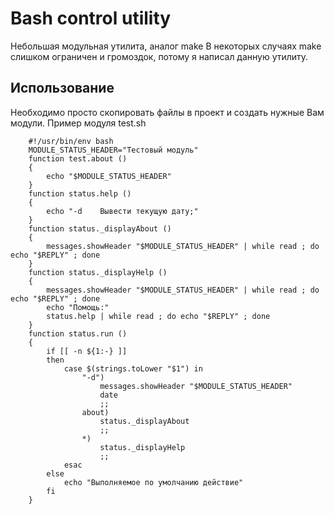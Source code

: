 # Bash control utility #

Небольшая модульная утилита, аналог make
В некоторых случаях make слишком ограничен и громоздок, потому я написал данную утилиту.

## Использование ##
Необходимо просто скопировать файлы в проект и создать нужные Вам модули.
Пример модуля test.sh
```
    #!/usr/bin/env bash
    MODULE_STATUS_HEADER="Тестовый модуль"
    function test.about ()
    {
        echo "$MODULE_STATUS_HEADER"
    }
    function status.help ()
    {
        echo "-d    Вывести текущую дату;"
    }
    function status._displayAbout ()
    {
        messages.showHeader "$MODULE_STATUS_HEADER" | while read ; do echo "$REPLY" ; done
    }
    function status._displayHelp ()
    {
        messages.showHeader "$MODULE_STATUS_HEADER" | while read ; do echo "$REPLY" ; done
        echo "Помощь:"
        status.help | while read ; do echo "$REPLY" ; done
    }
    function status.run ()
    {
        if [[ -n ${1:-} ]]
        then
            case $(strings.toLower "$1") in
                "-d")
                    messages.showHeader "$MODULE_STATUS_HEADER"
                    date
                    ;;
                about)
                    status._displayAbout
                    ;;
                *)
                    status._displayHelp
                    ;;
            esac
        else
            echo "Выполняемое по умолчанию действие"
        fi
    }
```
